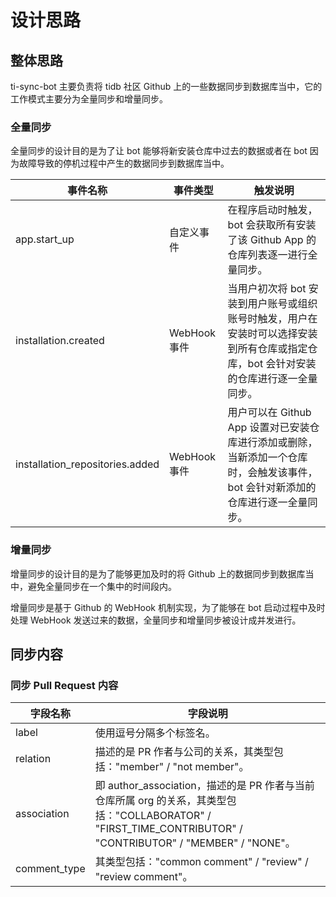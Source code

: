 # 设计思路

## 整体思路

ti-sync-bot 主要负责将 tidb 社区 Github 上的一些数据同步到数据库当中，它的工作模式主要分为全量同步和增量同步。

### 全量同步

全量同步的设计目的是为了让 bot 能够将新安装仓库中过去的数据或者在 bot 因为故障导致的停机过程中产生的数据同步到数据库当中。

| 事件名称                         | 事件类型     | 触发说明                                   |
| ------------------------------- | ----------- | ----------------------------------------- |
| app.start_up                    | 自定义事件    | 在程序启动时触发，bot 会获取所有安装了该 Github App 的仓库列表逐一进行全量同步。 |
| installation.created            | WebHook 事件 | 当用户初次将 bot 安装到用户账号或组织账号时触发，用户在安装时可以选择安装到所有仓库或指定仓库，bot 会针对安装的仓库进行逐一全量同步。 |
| installation_repositories.added | WebHook 事件 | 用户可以在 Github App 设置对已安装仓库进行添加或删除，当新添加一个仓库时，会触发该事件，bot 会针对新添加的仓库进行逐一全量同步。 |

### 增量同步

增量同步的设计目的是为了能够更加及时的将 Github 上的数据同步到数据库当中，避免全量同步在一个集中的时间段内。

增量同步是基于 Github 的 WebHook 机制实现，为了能够在 bot 启动过程中及时处理 WebHook 发送过来的数据，全量同步和增量同步被设计成并发进行。

## 同步内容

### 同步 Pull Request 内容

| 字段名称         | 字段说明     |
| --------------- | ----------- |
| label           | 使用逗号分隔多个标签名。 |
| relation        | 描述的是 PR 作者与公司的关系，其类型包括："member" / "not member"。 |
| association     | 即 author_association，描述的是 PR 作者与当前仓库所属 org 的关系，其类型包括："COLLABORATOR" / "FIRST_TIME_CONTRIBUTOR" / "CONTRIBUTOR" / "MEMBER" / "NONE"。 |
| comment_type    | 其类型包括："common comment" / "review" / "review comment"。 |
